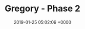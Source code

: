 ---
layout: project
title: Gregory - Phase 2
description: Lorem ipsum dolor sit amet, vix oporteat antiopam at, vel paulo signiferumque
  eu. Et eam petentium salutandi, nam atqui officiis cu. No duo tantas voluptatum,
  nam no tempor deseruisse, an fabulas laoreet adipisci eam. Qui in scripta ceteros
  disputando, an hendrerit definiebas quaerendum nec.
banner_image: "/uploads/interrior.jpg"
location: Evanston, Chicago
images:
- before: "/uploads/Foster_1_After-001.jpg"
  caption: Another caption
- before: "/uploads/Foster_1_After-003.jpeg"
  caption: this is a caption
date: 2019-01-25 05:02:09 +0000
project_name: Gregory - Phase 2
published: true


---